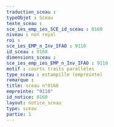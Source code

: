 ```yaml
---
traduction_sceau : 
typeObjet : Sceau
texte_sceau : 
sce_ies_emp_ies_SCE_id_sceau : 0160
niveau : non royal
roi : 
sce_ies_EMP_n_Inv_IFAO : 9110
id_sceau : 0160
dimensions_sceau : 
sce_ies_emp_ies_EMP_n_Inv_IFAO : 9110
motif : courts traits parallèles
type_sceau : estampille (empreinte)
remarque : 
title: sceau n°0160
empreinte: "9110"
id_notice: 0160
layout: notice_sceau
type: sceau
partie: 1
---
```

